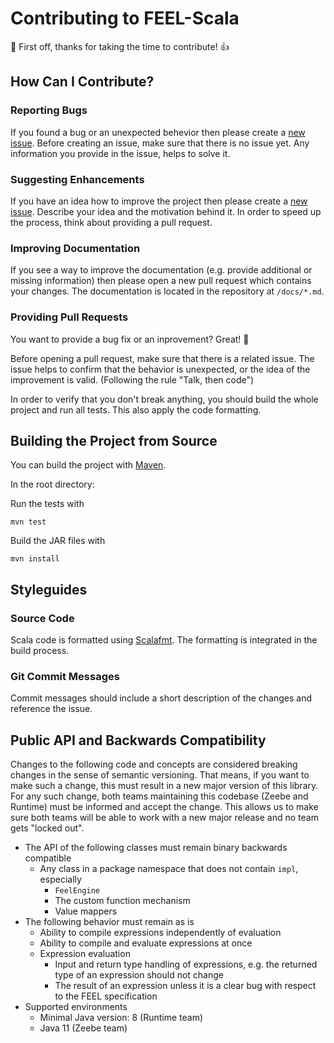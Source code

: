 # Contributing to FEEL-Scala

:tada: First off, thanks for taking the time to contribute! :+1:

## How Can I Contribute?

### Reporting Bugs

If you found a bug or an unexpected behevior then please create a [new issue](https://github.com/camunda/feel-scala/issues). Before creating an issue, make sure that there is no issue yet. Any information you provide in the issue, helps to solve it.

### Suggesting Enhancements

If you have an idea how to improve the project then please create a [new issue](https://github.com/camunda/feel-scala/issues). Describe your idea and the motivation behind it. In order to speed up the process, think about providing a pull request.

### Improving Documentation

If you see a way to improve the documentation (e.g. provide additional or missing information) then please open a new pull request which contains your changes. The documentation is located in the repository at `/docs/*.md`.

### Providing Pull Requests

You want to provide a bug fix or an inprovement? Great! :tada:

Before opening a pull request, make sure that there is a related issue. The issue helps to confirm that the behavior is unexpected, or the idea of the improvement is valid. (Following the rule "Talk, then code")

In order to verify that you don't break anything, you should build the whole project and run all tests. This also apply the code formatting.

## Building the Project from Source

You can build the project with [Maven](http://maven.apache.org). 

In the root directory:

Run the tests with
```
mvn test
```

Build the JAR files with
```
mvn install
```

## Styleguides

### Source Code

Scala code is formatted using [Scalafmt](https://scalameta.org/scalafmt/). The formatting is integrated in the build process.

### Git Commit Messages

Commit messages should include a short description of the changes and reference the issue.

## Public API and Backwards Compatibility

Changes to the following code and concepts are considered breaking changes in the sense of semantic versioning. That means, if you want to make such a change, this must result in a new major version of this library. For any such change, both teams maintaining this codebase (Zeebe and Runtime) must be informed and accept the change. This allows us to make sure both teams will be able to work with a new major release and no team gets "locked out".

* The API of the following classes must remain binary backwards compatible
  * Any class in a package namespace that does not contain `impl`, especially
    * `FeelEngine`
    * The custom function mechanism
    * Value mappers
* The following behavior must remain as is
  * Ability to compile expressions independently of evaluation
  * Ability to compile and evaluate expressions at once
  * Expression evaluation
    * Input and return type handling of expressions, e.g. the returned type of an expression should not change
    * The result of an expression unless it is a clear bug with respect to the FEEL specification
* Supported environments
  * Minimal Java version: 8 (Runtime team)
  * Java 11 (Zeebe team)
